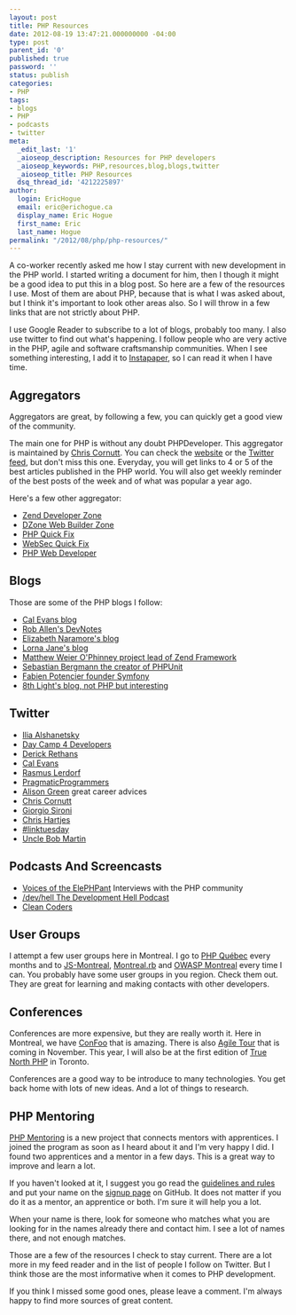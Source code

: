 ```yaml
---
layout: post
title: PHP Resources
date: 2012-08-19 13:47:21.000000000 -04:00
type: post
parent_id: '0'
published: true
password: ''
status: publish
categories:
- PHP
tags:
- blogs
- PHP
- podcasts
- twitter
meta:
  _edit_last: '1'
  _aioseop_description: Resources for PHP developers
  _aioseop_keywords: PHP,resources,blog,blogs,twitter
  _aioseop_title: PHP Resources
  dsq_thread_id: '4212225897'
author:
  login: EricHogue
  email: eric@erichogue.ca
  display_name: Eric Hogue
  first_name: Eric
  last_name: Hogue
permalink: "/2012/08/php/php-resources/"
---
```

A co-worker recently asked me how I stay current with new development in the PHP world. I started writing a document for him, then I though it might be a good idea to put this in a blog post. So here are a few of the resources I use. Most of them are about PHP, because that is what I was asked about, but I think it's important to look other areas also. So I will throw in a few links that are not strictly about PHP.

I use Google Reader to subscribe to a lot of blogs, probably too many. I also use twitter to find out what's happening. I follow people who are very active in the PHP, agile and software craftsmanship communities. When I see something interesting, I add it to [Instapaper](http://www.instapaper.com/ "Instapaper"), so I can read it when I have time.

## Aggregators

Aggregators are great, by following a few, you can quickly get a good view of the community.

The main one for PHP is without any doubt PHPDeveloper. This aggregator is maintained by [Chris Cornutt](https://twitter.com/enygma "Chris Cornutt"). You can check the [website](http://www.phpdeveloper.org/ "PHPDeveloper") or the [Twitter feed](https://twitter.com/phpdeveloper "PHPDeveloper on Twitter"), but don't miss this one. Everyday, you will get links to 4 or 5 of the best articles published in the PHP world. You will also get weekly reminder of the best posts of the week and of what was popular a year ago.

Here's a few other aggregator:

- [Zend Developer Zone](http://devzone.zend.com "Zend Developer Zone")
- [DZone Web Builder Zone](http://css.dzone.com/ "DZone Web Builder Zone")
- [PHP Quick Fix](https://twitter.com/phpquickfix "PHP Quick Fix")
- [WebSec Quick Fix](https://twitter.com/websecquickfix "WebSec Quick Fix")
- [PHP Web Developer](https://twitter.com/phpizer "PHP Web Developer")

## Blogs

Those are some of the PHP blogs I follow:

- [Cal Evans blog](http://blog.calevans.com/ "Postcards From My Life")
- [Rob Allen's DevNotes](http://akrabat.com/ "Rob Allen's DevNotes")
- [Elizabeth Naramore's blog](http://www.naramore.net/blog/ "Elizabeth Naramore's blog")
- [Lorna Jane's blog](http://www.lornajane.net/blog "Lorna Jane's blog")
- [Matthew Weier O'Phinney project lead of Zend Framework](http://mwop.net/blog.html "phly, boy, phly: matthew weier o'phinney")
- [Sebastian Bergmann the creator of PHPUnit](http://sebastian-bergmann.de/blog/ "Sebastian Bergmann")
- [Fabien Potencier founder Symfony](http://fabien.potencier.org/ "Fabien Potencier")
- [8th Light's blog, not PHP but interesting](http://blog.8thlight.com/ "8th Light's blog")

## Twitter

- [Ilia Alshanetsky](https://twitter.com/iliaa "Ilia Alshanetsky")
- [Day Camp 4 Developers](https://twitter.com/daycamp4devs "Day Camp 4 Developers")
- [Derick Rethans](https://twitter.com/derickr "Derick Rethans")
- [Cal Evans](https://twitter.com/CalEvans "Cal Evans")
- [Rasmus Lerdorf](https://twitter.com/rasmus "Rasmus Lerdorf")
- [PragmaticProgrammers](https://twitter.com/pragprog "PragmaticProgrammers")
- [Alison Green](https://twitter.com/AskAManager "Alison Green") great career advices
- [Chris Cornutt](https://twitter.com/enygma "Chris Cornutt")
- [Giorgio Sironi](https://twitter.com/giorgiosironi "Giorgio Sironi")
- [Chris Hartjes](https://twitter.com/grmpyprogrammer "Chris Hartjes")
- [#linktuesday](https://twitter.com/#!/search/?q=%23linktuesday "#linktuesday")
- [Uncle Bob Martin](https://twitter.com/unclebobmartin "Uncle Bob Martin")

## Podcasts And Screencasts

- [Voices of the ElePHPant](http://voicesoftheelephpant.com/ "Voices of the ElePHPant") Interviews with the PHP community
- [/dev/hell The Development Hell Podcast](http://devhell.info/ "/dev/hell")
- [Clean Coders](http://www.cleancoders.com/ "Clean Coders")

## User Groups

I attempt a few user groups here in Montreal. I go to [PHP Québec](http://www.phpquebec.org/ "PHP Québec") every months and to [JS-Montreal](http://js-montreal.org/ "JS-Montreal"), [Montreal.rb](http://www.montrealonrails.com/ "Montreal.rb") and [OWASP Montreal](https://www.owasp.org/index.php/Montreal "OWASP Montreal") every time I can. You probably have some user groups in you region. Check them out. They are great for learning and making contacts with other developers.

## Conferences

Conferences are more expensive, but they are really worth it. Here in Montreal, we have [ConFoo](http://confoo.ca/ "ConFoo") that is amazing. There is also [Agile Tour](http://at2012.agiletour.org/en/montreal.html "Agile Tour") that is coming in November. This year, I will also be at the first edition of [True North PHP](http://truenorthphp.ca/ "True North PHP") in Toronto.

Conferences are a good way to be introduce to many technologies. You get back home with lots of new ideas. And a lot of things to research.

## PHP Mentoring

[PHP Mentoring](http://phpmentoring.org/ "PHP Mentoring") is a new project that connects mentors with apprentices. I joined the program as soon as I heard about it and I'm very happy I did. I found two apprentices and a mentor in a few days. This is a great way to improve and learn a lot.

If you haven't looked at it, I suggest you go read the [guidelines and rules](http://phpmentoring.org/guidelines.html "PHP Mentoring Guidelines and Rules") and put your name on the [signup page](https://github.com/phpmentoring/phpmentoring.github.com/wiki/Mentors-and-Apprentices "PHP Mentoring Mentors and Apprentices") on GitHub. It does not matter if you do it as a mentor, an apprentice or both. I'm sure it will help you a lot.

When your name is there, look for someone who matches what you are looking for in the names already there and contact him. I see a lot of names there, and not enough matches.

Those are a few of the resources I check to stay current. There are a lot more in my feed reader and in the list of people I follow on Twitter. But I think those are the most informative when it comes to PHP development.

If you think I missed some good ones, please leave a comment. I'm always happy to find more sources of great content.

